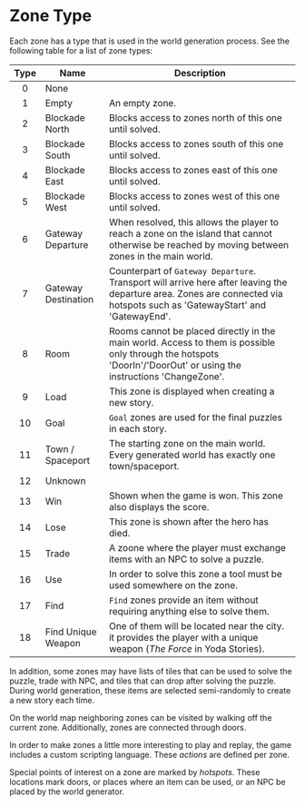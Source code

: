 Zone Type
=========

Each zone has a type that is used in the world generation process. See the following table for a list of zone types:

| Type | Name                | Description                                                                                                                                                                |
|:----:|---------------------|----------------------------------------------------------------------------------------------------------------------------------------------------------------------------|
| 0    | None                |                                                                                                                                                                            |
| 1    | Empty               | An empty zone.                                                                                                                                                             |
| 2    | Blockade North      | Blocks access to zones north of this one until solved.                                                                                                                     |
| 3    | Blockade South      | Blocks access to zones south of this one until solved.                                                                                                                     |
| 4    | Blockade East       | Blocks access to zones east of this one until solved.                                                                                                                      |
| 5    | Blockade West       | Blocks access to zones west of this one until solved.                                                                                                                      |
| 6    | Gateway Departure   | When resolved, this allows the player to reach a zone on the island that cannot otherwise be reached by moving between zones in the main world.                            |
| 7    | Gateway Destination | Counterpart of `Gateway Departure`. Transport will arrive here after leaving the departure area. Zones are connected via hotspots such as 'GatewayStart' and 'GatewayEnd'. |
| 8    | Room                | Rooms cannot be placed directly in the main world. Access to them is possible only through the hotspots 'DoorIn'/'DoorOut' or using the instructions 'ChangeZone'.         |
| 9    | Load                | This zone is displayed when creating a new story.                                                                                                                          |
| 10   | Goal                | `Goal` zones are used for the final puzzles in each story.                                                                                                                 |
| 11   | Town / Spaceport    | The starting zone on the main world. Every generated world has exactly one town/spaceport.                                                                                 |
| 12   | Unknown             |                                                                                                                                                                            |
| 13   | Win                 | Shown when the game is won. This zone also displays the score.                                                                                                             |
| 14   | Lose                | This zone is shown after the hero has died.                                                                                                                                |
| 15   | Trade               | A zoone where the player must exchange items with an NPC to solve a puzzle.                                                                                                |
| 16   | Use                 | In order to solve this zone a tool must be used somewhere on the zone.                                                                                                     |
| 17   | Find                | `Find` zones provide an item without requiring anything else to solve them.                                                                                                |
| 18   | Find Unique Weapon  | One of them will be located near the city. it provides the player with a unique weapon (*The Force* in Yoda Stories).                                                      |

In addition, some zones may have lists of tiles that can be used to solve the puzzle, 
trade with NPC, and tiles that can drop after solving the puzzle.
During world generation, these items are selected semi-randomly to create a new story each time.

On the world map neighboring zones can be visited by walking off the current zone. Additionally, zones are connected through doors.

In order to make zones a little more interesting to play and replay, the game includes a custom scripting language. These *actions* are defined per zone.

Special points of interest on a zone are marked by *hotspots*. 
These locations mark doors, or places where an item can be used, or an NPC be placed by the world generator.
